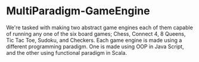 # MultiParadigm-GameEngine
We're tasked with making two abstract game engines each of them capable of running any one of the six board games; Chess, Connect 4, 8 Queens, Tic Tac Toe, Sudoku, and Checkers. Each game engine is made using a different programming paradigm. One is made using OOP in Java Script, and the other using functional paradigm in Scala.
